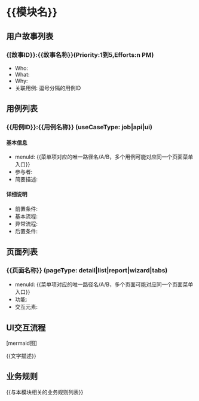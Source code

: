 # {{模块名}}

## 用户故事列表

### {[故事ID}}:{{故事名称}}(Priority:1到5,Efforts:n PM)

[TAGS]: DYNAMIC

- Who:
- What:
- Why:
- 关联用例: 逗号分隔的用例ID

## 用例列表

### {{用例ID}}:{{用例名称}} (useCaseType: job|api|ui)

[TAGS]: DYNAMIC

#### 基本信息
[TAGS]: MENU,API
- menuId: {{菜单项对应的唯一路径名/A/B，多个用例可能对应同一个页面菜单入口}}
- 参与者:
- 简要描述:

#### 详细说明
- 前置条件:
- 基本流程:
- 异常流程:
- 后置条件:

## 页面列表

### {{页面名称}} (pageType: detail|list|report|wizard|tabs)

[TAGS]: DYNAMIC,MENU
- menuId: {{菜单项对应的唯一路径名/A/B，多个页面可能对应同一个页面菜单入口}}
- 功能:
- 交互元素:

## UI交互流程

[TAGS]: OPTIONAL
[mermaid图]

{{文字描述}}

## 业务规则
[TAGS]: OPTIONAL
{{与本模块相关的业务规则列表}}
